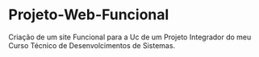 # Projeto-Web-Funcional

Criação de um site Funcional para a Uc de um Projeto Integrador do 
meu Curso Técnico de Desenvolcimentos de Sistemas.
